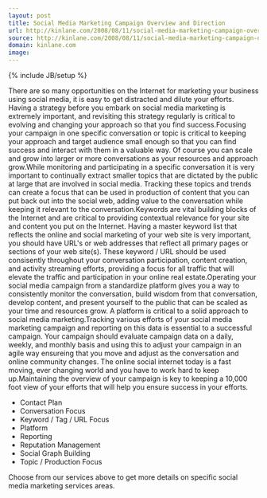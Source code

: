 ```yaml
---
layout: post
title: Social Media Marketing Campaign Overview and Direction
url: http://kinlane.com/2008/08/11/social-media-marketing-campaign-overview-and-direction/
source: http://kinlane.com/2008/08/11/social-media-marketing-campaign-overview-and-direction/
domain: kinlane.com
image: 
---
```

{% include JB/setup %}<p>There are so many opportunities on the Internet for marketing your business using social media, it is easy to get distracted and dilute your efforts. Having a strategy before you embark on social media marketing is extremely important, and revisiting this strategy regularly is critical to evolving and changing your approach so that you find success.Focusing your campaign in one specific conversation or topic is critical to keeping your approach and target audience small enough so that you can find success and interact with them in a valuable way. Of course you can scale and grow into larger or more conversations as your resources and approach grow.While monitoring and participating in a specific conversation it is very important to continually extract smaller topics that are dictated by the public at large that are involved in social media. Tracking these topics and trends can create a focus that can be used in production of content that you can put back out into the social web, adding value to the conversation while keeping it relevant to the conversation.Keywords are vital building blocks of the Internet and are critical to providing contextual relevance for your site and content you put on the Internet. Having a master keyword list that reflects the online and social marketing of your web site is very important, you should have URL's or web addresses that reflect all primary pages or sections of your web site(s). These keyword / URL should be used consisently throughout your conversation participation, content creation, and activity streaming efforts, providing a focus for all traffic that will elevate the traffic and participation in your online real estate.Operating your social media campaign from a standardize platform gives you a way to consistently monitor the conversation, build wisdom from that conversation, develop content, and present yourself to the public that can be scaled as your time and resources grow. A platform is critical to a solid approach to social media marketing.Tracking various efforts of your social media marketing campaign and reporting on this data is essential to a successful campaign. Your campaign should evaluate campaign data on a daily, weekly, and monthly basis and using this to adjust your campaign in an agile way ensureing that you move and adjust as the conversation and online community changes. The online social internet today is a fast moving, ever changing world and you have to work hard to keep up.Maintaining the overview of your campaign is key to keeping a 10,000 foot view of your efforts that will help you ensure success in your efforts.        <ul class="servicelist"><li>Contact Plan</li><li>Conversation Focus</li><li>Keyword / Tag / URL Focus</li><li>Platform</li><li>Reporting</li><li>Reputation Management</li><li>Social Graph Building</li><li>Topic / Production Focus</li></ul>          Choose from our services above to get more details on specific social media marketing services areas.</p>

